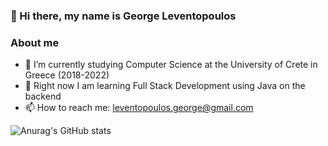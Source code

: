 ### 👋 Hi there, my name is George Leventopoulos


### About me
- 🔭 I’m currently studying Computer Science at the University of Crete in Greece (2018-2022)
- 🌱 Right now I am learning Full Stack Development using Java on the backend 
- 📫 How to reach me: leventopoulos.george@gmail.com

![Anurag's GitHub stats](https://github-readme-stats.vercel.app/api?username=georgeleve&theme=prussian&show_icons=true)
